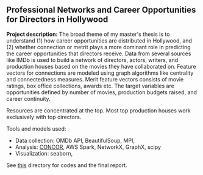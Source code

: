 ## Professional Networks and Career Opportunities for Directors in Hollywood

**Project description:** The broad theme of my master's thesis is to understand (1) how career opportunities are distributed in Hollywood, and (2) whether connection or metrit plays a more dominant role in predicting the career opportunities that directors receive. Data from several sources like IMDb is used to build a network of directors, actors, writers, and production houses based on the movies they have collaborated on. Feature vectors for connections are modeled using graph algorithms like centrality and connectedness measures. Merit feature vectors consists of movie ratings, box office collections, awards etc. The target variables are opportunities defined by number of movies, production budgets raised, and career continuity.


Resources are concentrated at the top. Most top production houses work exclusively with top directors.

Tools and models used: 
- Data collection: OMDb API, BeautifulSoup, MPI, 
- Analysis: [CONCOR](https://www.r-bloggers.com/2015/05/concor-in-r/), AWS Spark, NetworkX, GraphX, scipy
- Visualization: seaborn,


See [this](https://github.com/keertanavc/Hollywood-Network-Analysis/tree/master/Network%20Project) directory for codes and the final report.
